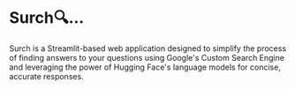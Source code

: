 # Surch:mag:...

Surch is a Streamlit-based web application designed to simplify the process of finding answers to your questions using Google's Custom Search Engine and leveraging the power of Hugging Face's language models for concise, accurate responses.